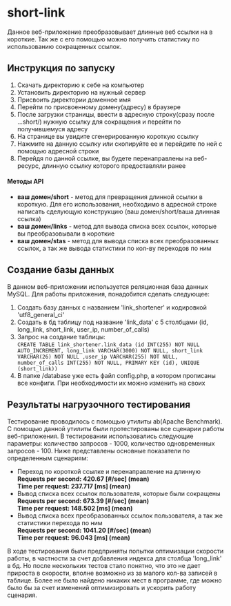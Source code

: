 # short-link
Данное веб-приложение преобразовывает длинные веб ссылки на в короткие. Так же с его помощью можно получить статистику по использованию сокращенных ссылок.
## Инструкция по запуску
1. Скачать директорию к себе на компьютер
2. Установить директорию на нужный сервер
3. Присвоить директории доменное имя
4. Перейти по присвоенному домену(адресу) в браузере
5. После загрузки страницы, ввести в адресную строку(сразу после ...short/) нужную ссылку для сокращения и перейти по получившемуся адресу
6. На странице вы увидите сгенерированную короткую ссылку
7. Нажмите на данную ссылку или скопируйте ее и перейдите по ней с помощью адресной строки
8. Перейдя по данной ссылке, вы будете перенаправлены на веб-ресурс, длинную ссылку которого предоставляли ранее
#### Методы API
* __ваш домен/short__ - метод для превращения длинной ссылки в короткую. Для его использования, необходимо в адресной строке написать сделующую конструкцию (ваш домен/short/ваша длинная ссылка)
* __ваш домен/links__ - метод для вывода списка всех ссылок, которые вы преобразовывали в короткие
* __ваш домен/stas__ - метод для вывода списка всех преобразованных ссылок, а так же вывода статистики по кол-ву переходов по ним
## Создание базы данных
В данном веб-приложении используется реляционная база данных MySQL.
Для работы приложения, понадобится сделать следующее:  
1. Создать базу данных с названием 'link_shortener' и кодировкой 'utf8_general_ci'
2. Создать в бд таблицу под название 'link_data' с 5 столбцами (id, long_link, short_link, user_ip, number_of_calls)  
3. Запрос на создание таблицы:   
`CREATE TABLE link_shortener.link_data (id INT(255) NOT NULL AUTO_INCREMENT, long_link VARCHAR(3000) NOT NULL, short_link VARCHAR(26) NOT NULL ,user_ip VARCHAR(255) NOT NULL, number_of_calls INT(255) NOT NULL, PRIMARY KEY (id), UNIQUE (short_link))`
4. В папке /database уже есть файл config.php, в котором прописаны все конфиги. При необходимости их можно изменить на своих
## Результаты нагрузочного тестирования
Тестирование проводилось с помощью утилиты ab(Apache Benchmark). С помощью данной утилиты были протестированы все сценарии работы веб-приложения. В тестировании использовались следующие параметры: количество запросов - 1000, количество одновременных запросов - 100.  Ниже представлены основные показатели по определенным сценариям:  

* Переход по короткой ссылке и перенаправление на длинную  
__Requests per second:    420.67 [#/sec] (mean)  
Time per request:       237.717 [ms] (mean)__  
* Вывод списка всех ссылок пользователя, которые были сокращены  
__Requests per second:    673.39 [#/sec] (mean)  
Time per request:       148.502 [ms] (mean)__  
* Вывод списка всех преобразованных ссылок пользователя, а так же статистики перехода по ним  
__Requests per second:    1041.20 [#/sec] (mean)  
Time per request:       96.043 [ms] (mean)__  

В ходе тестирования были предприняты попытки оптимизации скорости работы, в частности за счет добавления индекса для столбца 'long_link' в бд. Но после нескольких тестов стало понятно, что это не дает прироста в скорости, вполне возможно из за малого кол-ва записей в таблице. Более не было найдено никаких мест в программе, где можно было бы за счет изменений оптимизировать и ускорить работу сценария.
